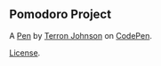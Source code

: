 Pomodoro Project
----------------


A [Pen](https://codepen.io/Terron23/pen/BdXQEx) by [Terron Johnson](https://codepen.io/Terron23) on [CodePen](https://codepen.io).

[License](https://codepen.io/Terron23/pen/BdXQEx/license).